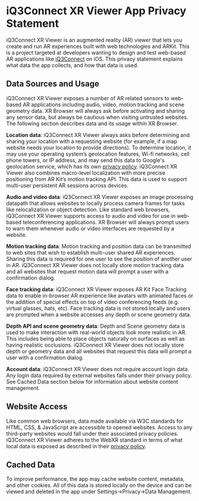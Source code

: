 
# iQ3Connect XR Viewer App Privacy Statement

iQ3Connect XR Viewer is an augmented reality (AR) viewer that lets you create and run AR experiences built with web technologies and ARKit. This is a project targeted at developers wanting to design and test web-based AR applications like [iQ3Connect](https://iq3connect.com) on iOS. This privacy statement explains what data the app collects, and how that data is used.

## Data Sources and Usage

iQ3Connect XR Viewer exposes a number of AR related sensors to web-based AR applications including audio, video, motion tracking and scene geometry data. XR Browser will always ask before activating and sharing any sensor data, but always be cautious when visiting untrusted websites. The following section describes data and its usage within XR Browser.

**Location data**: iQ3Connect XR Viewer always asks before determining and sharing your location with a requesting website (for example, if a map website needs your location to provide directions). To determine location, it may use your operating system’s geolocation features, Wi-fi networks, cell phone towers, or IP address, and may send this data to Google's geolocation service, which has its own  [privacy policy](https://www.google.com/privacy/lsf.html). iQ3Connect XR Viewer also combines macro-level localization with more precise positioning from AR Kit’s motion tracking API. This data is used to support multi-user persistent AR sessions across devices.

**Audio and video data**: iQ3Connect XR Viewer exposes an image processing datapath that allows websites to locally process camera frames for tasks like relocalization or object detection. Like standard web browsers, iQ3Connect XR Viewer supports access to audio and video for use in web-based teleconferencing applications. XR Browser will always prompt users to warn them whenever audio or video interfaces are requested by a website.

**Motion tracking data**: Motion tracking and position data can be transmitted to web sites that wish to establish multi-user shared AR experiences. Sharing this data is required for one user to see the position of another user in AR. iQ3Connect XR Viewer does not locally store motion tracking data and all websites that request motion data will prompt a user with a confirmation dialog.

**Face tracking data**: iQ3Connect XR Viewer exposes AR Kit Face Tracking data to enable in-browser AR experience like avatars with animated faces or the addition of special effects on top of video conferencing feeds (e.g. virtual glasses, hats, etc). Face tracking data is not stored locally and users are prompted when a website accesses any depth or scene geometry data.

**Depth API and scene geometry data**: Depth and Scene geometry data is used to make interaction with real-world objects look more realistic in AR. This includes being able to place objects naturally on surfaces as well as having realistic occlusions. iQ3Connect XR Viewer does not locally store depth or geometry data and all websites that request this data will prompt a user with a confirmation dialog.

**Account data**: iQ3Connect XR Viewer does not require account login data. Any login data required by external websites falls under their privacy policy. See Cached Data section below for information about website content management.

## Website Access

Like common web browsers, data made available via W3C standards for HTML, CSS, & JavaScript are accessible to opened websites. Access to any third-party websites would fall under their associated privacy policies. iQ3Connect XR Viewer adheres to the WebXR standard in terms of what local data is exposed as described in their  [privacy policy](https://immersive-web.github.io/webxr/privacy-security-explainer.html).

## Cached Data

To improve performance, the app may cache website content, metadata, and other cookies. All of this data is stored locally on the device and can be viewed and deleted in the app under Settings->Privacy->Data Management.

